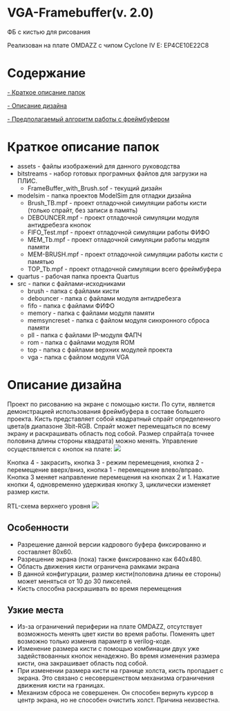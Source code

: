 # VGA-Framebuffer(v. 2.0)
ФБ с кистью для рисования

Реализован на плате OMDAZZ с чипом Cyclone IV E: EP4CE10E22C8

# Содержание
[- Краткое описание папок](#краткое-описание-папок)

[- Описание дизайна](#описание-дизайна)

[- Предполагаемый алгоритм работы с фреймбуфером](#предполагаемый-алгоритм-работы-с-фреймбуфером)

# Краткое описание папок
- assets - файлы изображений для данного руководства
- bitstreams - набор готовых програмных файлов для загрузки на ПЛИС.
	- FrameBuffer_with_Brush.sof - текущий дизайн
- modelsim - папка проектов ModelSim для отладки дизайна
	- Brush_TB.mpf - проект отладочной симуляции работы кисти (только спрайт, без записи в память)
	- DEBOUNCER.mpf - проект отладочной симуляции модуля антидребезга кнопок
	- FIFO_Test.mpf - проект отладочной симуляции работы ФИФО
	- MEM_Tb.mpf - проект отладочной симуляции работы модуля памяти
	- MEM-BRUSH.mpf - проект отладочной симуляции работы кисти с памятью
	- TOP_Tb.mpf - проект отладочной симуляции всего фреймбуфера
- quartus - рабочая папка проекта Quartus
- src - папки с файлами-исходниками 
	- brush - папка с файлами кисти
	- debouncer - папка с файлами модуля антидребезга
	- fifo - папка с файлами ФИФО
	- memory - папка с файлами модуля памяти
	- memsyncreset - папка с файлом модуля синхронного сброса памяти
	- pll - папка с файлами IP-модуля ФАПЧ
	- rom - папка с файлами модуля ROM
	- top - папка с файлами верхних модулей проекта
	- vga - папка с файлом модуля VGA
# Описание дизайна
Проект по рисованию на экране с помощью кисти. По сути, является демонстрацией использования фреймбуфера в составе большего проекта. Кисть представляет собой квадратный спрайт определенного цвета(в диапазоне 3bit-RGB. Спрайт может перемещаться по всему экрану и раскрашивать область под собой. Размер спрайта(а точнее половина длины стороны квадрата) можно менять. Управление осуществляется с кнопок на плате:
![](/../ToCE2020LABS-2/assets/1.png)

Кнопка 4 - закрасить, кнопка 3 - режим перемещения, кнопка 2 - перемещение вверх/вниз, кнопка 1 - перемещение влево/вправо. Кнопка 3 меняет направление перемещения на кнопках 2 и 1. Нажатие кнопки 4, одновременно удерживая кнопку 3, циклически изменяет размер кисти.

RTL-схема верхнего уровня
![](/../ToCE2020LABS-2/assets/2.png)

## Особенности
- Разрешение данной версии кадрового буфера фиксированно и составляет 80x60.
- Разрешение экрана (пока) также фиксированно как 640x480.
- Область движения кисти ограничена рамками экрана
- В данной конфигурации, размер кисти(половина длины ее стороны) может меняться от 10 до 30 пикселей.
- Кисть способна раскрашивать во время перемещения

## Узкие места
- Из-за ограничений периферии на плате OMDAZZ, отсутствует возможность менять цвет кисти во время работы. Поменять цвет возможно только изменив параметр в verilog-коде.
- Изменение размера кисти с помощью комбинации двух уже задействованных кнопок ненадежно. Во время изменения размера кисти, она закрашивает область под собой.
- При изменении размера кисти на границе холста, кисть пропадает с экрана. Это связано с несовершенством механизма ограничения движения кисти на границах.
- Механизм сброса не совершенен. Он способен вернуть курсор в центр экрана, но не способен очистить холст. Причина неизвестна. 
